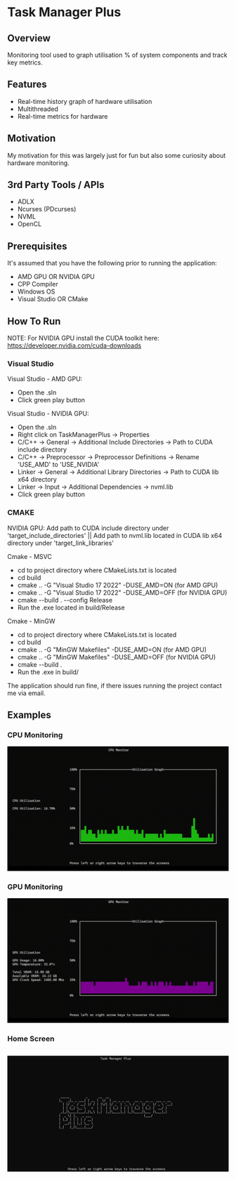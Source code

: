 # Task Manager Plus

## Overview
Monitoring tool used to graph utilisation % of system components and track key metrics. 

## Features
- Real-time history graph of hardware utilisation
- Multithreaded
- Real-time metrics for hardware

## Motivation
My motivation for this was largely just for fun but also some curiosity about hardware monitoring.

## 3rd Party Tools / APIs
- ADLX
- Ncurses (PDcurses)
- NVML
- OpenCL

## Prerequisites
It's assumed that you have the following prior to running the application:
- AMD GPU OR NVIDIA GPU
- CPP Compiler
- Windows OS
- Visual Studio OR CMake

## How To Run
NOTE: For NVIDIA GPU install the CUDA toolkit here: https://developer.nvidia.com/cuda-downloads

### Visual Studio
Visual Studio - AMD GPU:
- Open the .sln
- Click green play button

Visual Studio - NVIDIA GPU:
- Open the .sln
- Right click on TaskManagerPlus -> Properties
- C/C++ -> General -> Additional Include Directories -> Path to CUDA include directory
- C/C++ -> Preprocessor -> Preprocessor Definitions -> Rename 'USE_AMD' to 'USE_NVIDIA'
- Linker -> General -> Additional Library Directories -> Path to CUDA lib x64 directory
- Linker -> Input -> Additional Dependencies -> nvml.lib
- Click green play button
  
### CMAKE
NVIDIA GPU: Add path to CUDA include directory under 'target_include_directories' || Add path to nvml.lib located in CUDA lib x64 directory under 'target_link_libraries'

Cmake - MSVC
- cd to project directory where CMakeLists.txt is located
- cd build
- cmake .. -G "Visual Studio 17 2022" -DUSE_AMD=ON (for AMD GPU)
- cmake .. -G "Visual Studio 17 2022" -DUSE_AMD=OFF (for NVIDIA GPU)
- cmake --build . --config Release
- Run the .exe located in build/Release

Cmake - MinGW
- cd to project directory where CMakeLists.txt is located
- cd build
- cmake .. -G "MinGW Makefiles" -DUSE_AMD=ON (for AMD GPU)
- cmake .. -G "MinGW Makefiles" -DUSE_AMD=OFF (for NVIDIA GPU)
- cmake --build .
- Run the .exe in build/

The application should run fine, if there issues running the project contact me via email.

## Examples

### CPU Monitoring
![CPU Monitoring](Assets/cpu.gif)

### GPU Monitoring
![GPU Monitoring](Assets/GPU.gif)

### Home Screen
![Home Screen](Assets/Home.png)
---
